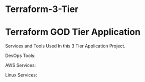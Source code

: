 # Terraform-3-Tier
# Terraform GOD Tier Application

Services and Tools Used In this 3 Tier Application Project.

DevOps Tools:

AWS Services:

Linux Services:
